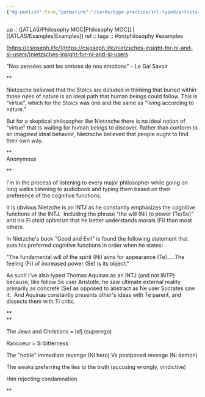 ```yaml
---
{"dg-publish":true,"permalink":"/cards/type-practice/irl-typed/artists/ecrivains/nietzsche/","created":"","updated":""}
---
```


up :: [[ATLAS/Philosophy MOC\|Philosophy MOC]] | [[ATLAS/Examples\|Examples]]
ref :: 
tags :: #on/philosophy #examples 

[https://csjoseph.life/](https://csjoseph.life/nietzsches-insight-for-ni-and-si-users/)nietzsches-insight-for-ni-and-si-users

  
"Nos pensées sont les ombres de nos émotions" - Le Gai Savoir 
 
**

Nietzsche believed that the Stoics are deluded in thinking that buried within those rules of nature is an ideal path that human beings could follow. This is “virtue”, which for the Stoics was one and the same as “living according to nature.”

But for a skeptical philosopher like Nietzsche there is no ideal notion of “virtue” that is waiting for human beings to discover. Rather than conform to an imagined ideal behavior, Nietzsche believed that people ought to find their own way.

**  
Anonymous

**

I'm in the process of listening to every major philosopher while going on long walks listening to audiobook and typing them based on their preference of the cognitive functions.

  

It is obvious Nietzche is an INTJ as he constantly emphasizes the cognitive functions of the INTJ.  Including the phrase "the will (Ni) to power (Te/Se)" and his Fi child optimism that he better understands morals (Fi) than most others. 

  

In Nietzche's book "Good and Evil" is found the following statement that puts his preferred cognitive functions in order when he states:

  

"The fundamental will of the spirit (Ni) aims for appearance (Te).....The feeling (Fi) of increased power (Se) is its object."

  

As such I've also typed Thomas Aquinas as an INTJ (and not INTP) because, like fellow Se user Aristotle, he saw ultimate external reality primarily as concrete (Se) as opposed to abstract as Ne user Socrates saw it.  And Aquinas constantly presents other's ideas with Te parent, and dissects them with Ti critic.

**  
**

The Jews and Christians = isfj (superego)

Rancoeur = Si bitterness

The "noble" immediate revenge (Ni hero) Vs postponed revenge (Ni demon)

The weaks preferring the lies to the truth (accusing wrongly, vindictive)

Him rejecting condamnation

**